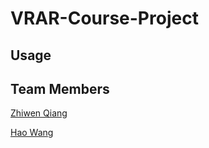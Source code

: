 # VRAR-Course-Project
## Usage
## Team Members
[Zhiwen Qiang](https://github.com/QLightman)

[Hao Wang](https://github.com/wrystal)

